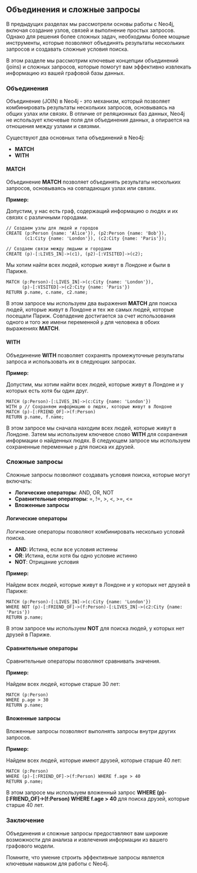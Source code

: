## Объединения и сложные запросы

В предыдущих разделах мы рассмотрели основы работы с Neo4j, включая создание узлов, связей и выполнение простых запросов. Однако для решения более сложных задач,  необходимы более мощные инструменты, которые позволяют объединять результаты нескольких запросов и создавать сложные условия поиска. 

В этом разделе мы рассмотрим ключевые концепции объединений (joins) и  сложных запросов, которые помогут вам эффективно извлекать информацию из вашей графовой базы данных.

### Объединения

Объединение (JOIN) в Neo4j - это механизм, который позволяет комбинировать результаты нескольких запросов, основываясь на общих узлах или связях. В отличие от реляционных баз данных, Neo4j не использует ключевые поля для объединения данных, а опирается на отношения между узлами и связями.

Существуют два основных типа объединений в Neo4j:

* **MATCH**
* **WITH**

#### MATCH

Объединение **MATCH** позволяет объединять результаты нескольких запросов, основываясь на совпадающих узлах или связях. 

**Пример:**

Допустим, у нас есть граф, содержащий информацию о людях и их связях с различными городами. 

```cypher
// Создаем узлы для людей и городов
CREATE (p:Person {name: 'Alice'}), (p2:Person {name: 'Bob'}), 
       (c1:City {name: 'London'}), (c2:City {name: 'Paris'});

// Создаем связи между людьми и городами
CREATE (p)-[:LIVES_IN]->(c1), (p2)-[:VISITED]->(c2);
```

Мы хотим найти всех людей, которые живут в Лондоне и были в Париже.

```cypher
MATCH (p:Person)-[:LIVES_IN]->(c:City {name: 'London'}), 
      (p)-[:VISITED]->(c2:City {name: 'Paris'})
RETURN p.name, c.name, c2.name;
```

В этом запросе мы используем два выражения **MATCH** для поиска людей, которые живут в Лондоне и тех же самых людей, которые посещали Париж. Совпадение достигается за счет использования одного и того же имени переменной `p` для человека в обоих выражениях **MATCH**.

#### WITH

Объединение **WITH** позволяет сохранять промежуточные результаты запроса и использовать их в следующих запросах.

**Пример:**

Допустим, мы хотим найти всех людей, которые живут в Лондоне и у которых есть хотя бы один друг.

```cypher
MATCH (p:Person)-[:LIVES_IN]->(c:City {name: 'London'})
WITH p // Сохраняем информацию о людях, которые живут в Лондоне
MATCH (p)-[:FRIEND_OF]->(f:Person) 
RETURN p.name, f.name;
```

В этом запросе мы сначала находим всех людей, которые живут в Лондоне. Затем мы используем ключевое слово **WITH** для сохранения информации о найденных людях. В следующем запросе мы используем сохраненные переменные `p` для поиска их друзей.

### Сложные запросы

Сложные запросы позволяют создавать  условия поиска, которые  могут включать:

* **Логические операторы**: AND, OR, NOT
* **Сравнительные операторы**:  =, !=, >, <, >=, <=
* **Вложенные запросы**

#### Логические операторы

Логические операторы позволяют комбинировать несколько условий поиска.

* **AND**: Истина, если все условия истинны
* **OR**: Истина, если хотя бы одно условие истинно
* **NOT**: Отрицание условия

**Пример:**

Найдем всех людей, которые живут в Лондоне и у которых нет друзей в Париже:

```cypher
MATCH (p:Person)-[:LIVES_IN]->(c:City {name: 'London'})
WHERE NOT (p)-[:FRIEND_OF]->(f:Person)-[:LIVES_IN]->(c2:City {name: 'Paris'})
RETURN p.name;
```

В этом запросе мы используем **NOT** для поиска людей, у которых нет друзей в Париже. 

#### Сравнительные операторы

Сравнительные операторы позволяют  сравнивать значения.

**Пример:**

Найдем всех людей, которые старше 30 лет:

```cypher
MATCH (p:Person)
WHERE p.age > 30
RETURN p.name;
```

#### Вложенные запросы

Вложенные запросы позволяют  выполнять  запросы внутри других запросов.

**Пример:**

Найдем всех людей, которые имеют  друзей, которые старше 40 лет:

```cypher
MATCH (p:Person)
WHERE (p)-[:FRIEND_OF]->(f:Person) WHERE f.age > 40
RETURN p.name;
```

В этом запросе мы используем вложенный запрос  **WHERE (p)-[:FRIEND_OF]->(f:Person) WHERE f.age > 40** для поиска друзей, которые старше 40 лет.

### Заключение

Объединения и сложные запросы предоставляют вам широкие возможности для анализа и извлечения информации из вашего графового  модели. 

Помните, что умение строить эффективные запросы  является ключевым навыком для работы с Neo4j. 
